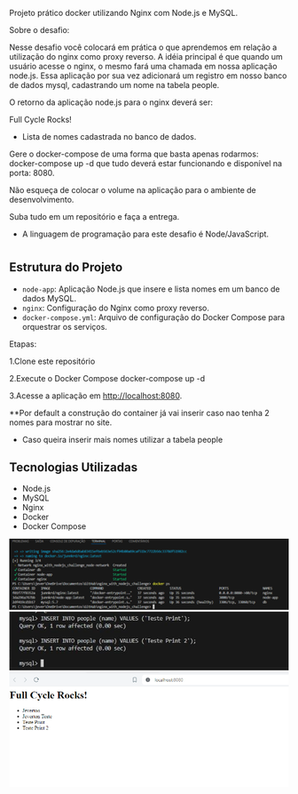 Projeto prático docker utilizando Nginx com Node.js e MySQL.

Sobre o desafio:

Nesse desafio você colocará em prática o que aprendemos em relação a utilização do nginx como proxy reverso. A idéia principal é que quando um usuário acesse o nginx, o mesmo fará uma chamada em nossa aplicação node.js. Essa aplicação por sua vez adicionará um registro em nosso banco de dados mysql, cadastrando um nome na tabela people.

O retorno da aplicação node.js para o nginx deverá ser:

Full Cycle Rocks!

- Lista de nomes cadastrada no banco de dados.

Gere o docker-compose de uma forma que basta apenas rodarmos: docker-compose up -d que tudo deverá estar funcionando e disponível na porta: 8080.

Não esqueça de colocar o volume na aplicação para o ambiente de desenvolvimento.

Suba tudo em um repositório e faça a entrega.

- A linguagem de programação para este desafio é Node/JavaScript.

#

#

#

## Estrutura do Projeto

- `node-app`: Aplicação Node.js que insere e lista nomes em um banco de dados MySQL.
- `nginx`: Configuração do Nginx como proxy reverso.
- `docker-compose.yml`: Arquivo de configuração do Docker Compose para orquestrar os serviços.

Etapas:

1.Clone este repositório

2.Execute o Docker Compose
docker-compose up -d

3.Acesse a aplicação em [http://localhost:8080](http://localhost:8080).

\*\*Por default a construção do container já vai inserir caso nao tenha 2 nomes para mostrar no site.

- Caso queira inserir mais nomes utilizar a tabela people

## Tecnologias Utilizadas

- Node.js
- MySQL
- Nginx
- Docker
- Docker Compose

![DockerCompose](prints/dockercompose.png)
![insertManual](prints/insertmanual.png)
![LocalHost](prints/pagelocalhost.png)
